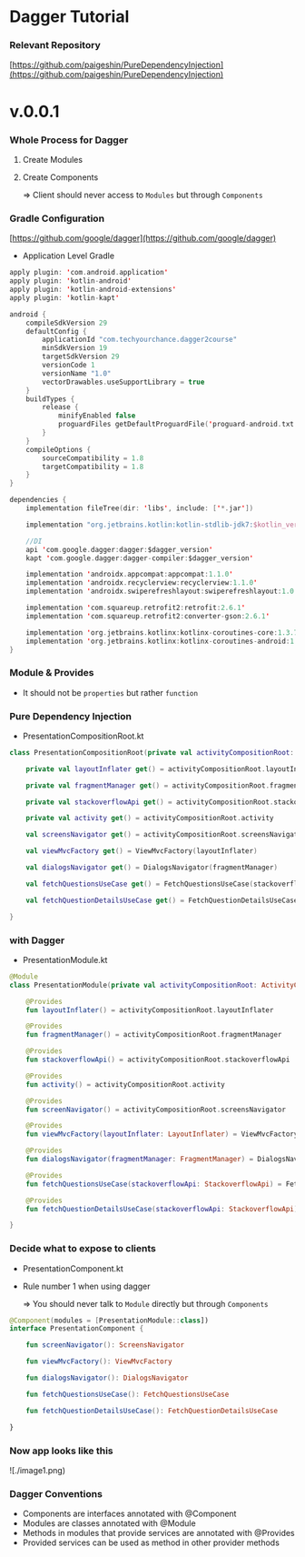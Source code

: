# Dagger Tutorial

### Relevant Repository

[https://github.com/paigeshin/PureDependencyInjection](https://github.com/paigeshin/PureDependencyInjection)

# v.0.0.1

### Whole Process for Dagger

1. Create Modules
2. Create Components

   ⇒ Client should never access to `Modules` but through `Components`

### Gradle Configuration

[https://github.com/google/dagger](https://github.com/google/dagger)

- Application Level Gradle

```kotlin
apply plugin: 'com.android.application'
apply plugin: 'kotlin-android'
apply plugin: 'kotlin-android-extensions'
apply plugin: 'kotlin-kapt'

android {
    compileSdkVersion 29
    defaultConfig {
        applicationId "com.techyourchance.dagger2course"
        minSdkVersion 19
        targetSdkVersion 29
        versionCode 1
        versionName "1.0"
        vectorDrawables.useSupportLibrary = true
    }
    buildTypes {
        release {
            minifyEnabled false
            proguardFiles getDefaultProguardFile('proguard-android.txt'), 'proguard-rules.pro'
        }
    }
    compileOptions {
        sourceCompatibility = 1.8
        targetCompatibility = 1.8
    }
}

dependencies {
    implementation fileTree(dir: 'libs', include: ['*.jar'])

    implementation "org.jetbrains.kotlin:kotlin-stdlib-jdk7:$kotlin_version"

    //DI
    api 'com.google.dagger:dagger:$dagger_version'
    kapt 'com.google.dagger:dagger-compiler:$dagger_version'

    implementation 'androidx.appcompat:appcompat:1.1.0'
    implementation 'androidx.recyclerview:recyclerview:1.1.0'
    implementation 'androidx.swiperefreshlayout:swiperefreshlayout:1.0.0'

    implementation 'com.squareup.retrofit2:retrofit:2.6.1'
    implementation 'com.squareup.retrofit2:converter-gson:2.6.1'

    implementation 'org.jetbrains.kotlinx:kotlinx-coroutines-core:1.3.7'
    implementation 'org.jetbrains.kotlinx:kotlinx-coroutines-android:1.3.7'
}
```

### Module & Provides

- It should not be `properties` but rather `function`

### Pure Dependency Injection

- PresentationCompositionRoot.kt

```kotlin
class PresentationCompositionRoot(private val activityCompositionRoot: ActivityCompositionRoot) {

    private val layoutInflater get() = activityCompositionRoot.layoutInflater

    private val fragmentManager get() = activityCompositionRoot.fragmentManager

    private val stackoverflowApi get() = activityCompositionRoot.stackoverflowApi

    private val activity get() = activityCompositionRoot.activity

    val screensNavigator get() = activityCompositionRoot.screensNavigator

    val viewMvcFactory get() = ViewMvcFactory(layoutInflater)

    val dialogsNavigator get() = DialogsNavigator(fragmentManager)

    val fetchQuestionsUseCase get() = FetchQuestionsUseCase(stackoverflowApi)

    val fetchQuestionDetailsUseCase get() = FetchQuestionDetailsUseCase(stackoverflowApi)

}
```

### with Dagger

- PresentationModule.kt

```kotlin
@Module
class PresentationModule(private val activityCompositionRoot: ActivityCompositionRoot) {

    @Provides
    fun layoutInflater() = activityCompositionRoot.layoutInflater

    @Provides
    fun fragmentManager() = activityCompositionRoot.fragmentManager

    @Provides
    fun stackoverflowApi() = activityCompositionRoot.stackoverflowApi

    @Provides
    fun activity() = activityCompositionRoot.activity

    @Provides
    fun screenNavigator() = activityCompositionRoot.screensNavigator

    @Provides
    fun viewMvcFactory(layoutInflater: LayoutInflater) = ViewMvcFactory(layoutInflater)

    @Provides
    fun dialogsNavigator(fragmentManager: FragmentManager) = DialogsNavigator(fragmentManager)

    @Provides
    fun fetchQuestionsUseCase(stackoverflowApi: StackoverflowApi) = FetchQuestionsUseCase(stackoverflowApi)

    @Provides
    fun fetchQuestionDetailsUseCase(stackoverflowApi: StackoverflowApi) = FetchQuestionDetailsUseCase(stackoverflowApi)

}
```

### Decide what to expose to clients

- PresentationComponent.kt
- Rule number 1 when using dagger

  ⇒ You should never talk to `Module` directly but through `Components`

```kotlin
@Component(modules = [PresentationModule::class])
interface PresentationComponent {

    fun screenNavigator(): ScreensNavigator

    fun viewMvcFactory(): ViewMvcFactory

    fun dialogsNavigator(): DialogsNavigator

    fun fetchQuestionsUseCase(): FetchQuestionsUseCase

    fun fetchQuestionDetailsUseCase(): FetchQuestionDetailsUseCase

}
```

### Now app looks like this

![./image1.png)

### Dagger Conventions

- Components are interfaces annotated with @Component
- Modules are classes annotated with @Module
- Methods in modules that provide services are annotated with @Provides
- Provided services can be used as method in other provider methods

